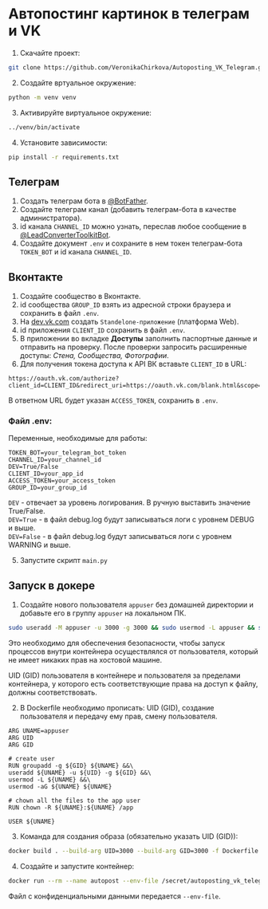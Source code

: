 # Автопостинг картинок в телеграм и VK
1. Скачайте проект:<br>
```bash
git clone https://github.com/VeronikaChirkova/Autoposting_VK_Telegram.git
```
2. Создайте вртуальное окружение:<br>
```bash
python -m venv venv
```
3. Активируйте виртуальное окружение:<br>
```bash
../venv/bin/activate
```
4. Установите зависимости:<br>
```bash
pip install -r requirements.txt
```
## Телеграм
1. Создать телеграм бота в [@BotFather](https://t.me/BotFather).<br>
2. Создайте телеграм канал (добавить телеграм-бота в качестве администратора).<br>
3. id канала `CHANNEL_ID` можно узнать, переслав любое сообщение в [@LeadConverterToolkitBot](https://t.me/LeadConverterToolkitBot).<br>
4. Создайте документ `.env` и сохраните в нем токен телеграм-бота `TOKEN_BOT` и id канала `CHANNEL_ID`.<br>

## Вконтакте
1. Создайте сообщество в Вконтакте.<br>
2. id сообщества `GROUP_ID` взять из адресной строки браузера и сохранить в файл `.env`.<br>
3. На [dev.vk.com](https://dev.vk.com/) создать `Standelone-приложение` (платформа Web).<br>
4. id приложения `CLIENT_ID` сохранить в файл `.env`.<br>
5. В приложении во вкладке **Доступы** заполнить паспортные данные и отправить на проверку. После проверки запросить расширенные доступы: *Стена, Сообщества, Фотографии*.<br>
6. Для получения токена доступа к API ВК вставьте `CLIENT_ID` в URL:
```text
https://oauth.vk.com/authorize?client_id=CLIENT_ID&redirect_uri=https://oauth.vk.com/blank.html&scope=offline,wall,photos,groups&response_type=token
```
В ответном URL будет указан `ACCESS_TOKEN`, сохранить в `.env`.<br>

### Файл .env:
Переменные, необходимые для работы:<br>
```text
TOKEN_BOT=your_telegram_bot_token
CHANNEL_ID=your_channel_id
DEV=True/False
CLIENT_ID=your_app_id
ACCESS_TOKEN=your_access_token
GROUP_ID=your_group_id
```
`DEV` - отвечает за уровень логирования. В ручную выставить значение True/False.<br>
`DEV=True` - в файл debug.log будут записываться логи с уровнем DEBUG и выше.<br>
`DEV=False` - в файл debug.log будут записываться логи с уровнем WARNING и выше.<br>

5. Запустите скрипт `main.py`

## Запуск в докере
1. Создайте нового пользователя `appuser` без домашней директории и добавьте его в группу `appuser` на локальном ПК.<br>

```bash
sudo useradd -M appuser -u 3000 -g 3000 && sudo usermod -L appuser && sudo usermod -aG appuser appuser
```
Это необходимо для обеспечения безопасности, чтобы запуск процессов внутри контейнера осуществлялся от пользователя, который не имеет никаких прав на хостовой машине.<br>

UID (GID) пользователя в контейнере и пользователя за пределами контейнера, у которого есть соответствующие права на доступ к файлу, должны соответствовать.<br>

2. В Dockerfile необходимо прописать: UID (GID), создание пользователя и передачу ему прав, смену пользователя.<br>
```text
ARG UNAME=appuser
ARG UID
ARG GID

# create user
RUN groupadd -g ${GID} ${UNAME} &&\
useradd ${UNAME} -u ${UID} -g ${GID} &&\
usermod -L ${UNAME} &&\
usermod -aG ${UNAME} ${UNAME}

# chown all the files to the app user
RUN chown -R ${UNAME}:${UNAME} /app

USER ${UNAME}
```
3. Команда для создания образа (обязательно указать UID (GID)):<br>

```bash
docker build . --build-arg UID=3000 --build-arg GID=3000 -f Dockerfile -t autopost
```
4. Создайте и запустите контейнер:<br>
```bash
docker run --rm --name autopost --env-file /secret/autoposting_vk_telegram/.env autopost
```
Файл с конфиденциальными данными передается `--env-file`.<br>